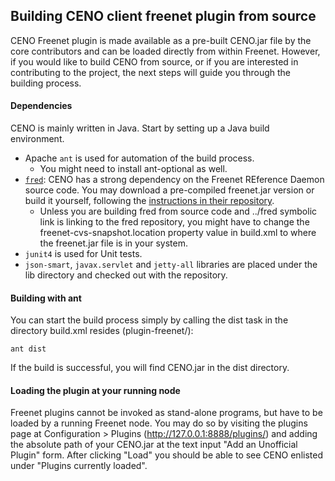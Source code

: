 ## Building CENO client freenet plugin from source

CENO Freenet plugin is made available as a pre-built CENO.jar file by the core contributors and can be loaded directly from within Freenet. However, if you would like to build CENO from source, or if you are interested in contributing to the project, the next steps will guide you through the building process.


#### Dependencies

CENO is mainly written in Java. Start by setting up a Java build environment. 

* Apache `ant` is used for automation of the build process.
    - You might need to install ant-optional as well.
* [`fred`](https://github.com/freenet/fred): CENO has a strong dependency on the Freenet REference Daemon source code. You may download a pre-compiled freenet.jar version or build it yourself, following the [instructions in their repository](https://github.com/freenet/fred/blob/next/README.building.md).
    - Unless you are building fred from source code and ../fred symbolic link is linking to the fred repository, you might have to change the freenet-cvs-snapshot.location property value in build.xml to where the freenet.jar file is in your system.
* `junit4` is used for Unit tests.
* `json-smart`, `javax.servlet` and `jetty-all` libraries are placed under the lib directory and checked out with the repository.


#### Building with ant

You can start the build process simply by calling the dist task in the directory build.xml resides (plugin-freenet/):

    ant dist

If the build is successful, you will find CENO.jar in the dist directory.


#### Loading the plugin at your running node

Freenet plugins cannot be invoked as stand-alone programs, but have to be loaded by a running Freenet node. You may do so by visiting the plugins page at Configuration > Plugins (http://127.0.0.1:8888/plugins/) and adding the absolute path of your CENO.jar at the text input "Add an Unofficial Plugin" form. After clicking "Load" you should be able to see CENO enlisted under 
"Plugins currently loaded".